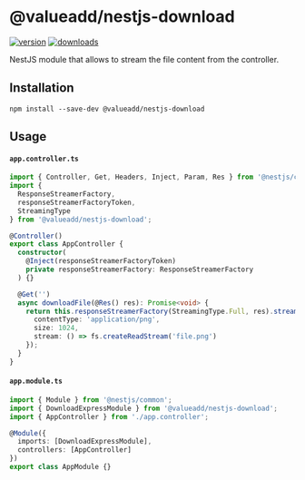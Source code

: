 # @valueadd/nestjs-download

[![version](https://img.shields.io/npm/v/@valueadd/nestjs-download.svg)](https://www.npmjs.com/package/@valueadd/nestjs-download)
[![downloads](https://img.shields.io/npm/dt/@valueadd/nestjs-download.svg)](https://www.npmjs.com/package/@valueadd/nestjs-download)

NestJS module that allows to stream the file content from the controller.

## Installation

`npm install --save-dev @valueadd/nestjs-download`

## Usage

#### **`app.controller.ts`**

```ts
import { Controller, Get, Headers, Inject, Param, Res } from '@nestjs/common';
import {
  ResponseStreamerFactory,
  responseStreamerFactoryToken,
  StreamingType
} from '@valueadd/nestjs-download';

@Controller()
export class AppController {
  constructor(
    @Inject(responseStreamerFactoryToken)
    private responseStreamerFactory: ResponseStreamerFactory
  ) {}

  @Get('')
  async downloadFile(@Res() res): Promise<void> {
    return this.responseStreamerFactory(StreamingType.Full, res).stream({
      contentType: 'application/png',
      size: 1024,
      stream: () => fs.createReadStream('file.png')
    });
  }
}
```

#### **`app.module.ts`**

```ts
import { Module } from '@nestjs/common';
import { DownloadExpressModule } from '@valueadd/nestjs-download';
import { AppController } from './app.controller';

@Module({
  imports: [DownloadExpressModule],
  controllers: [AppController]
})
export class AppModule {}
```
